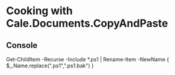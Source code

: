 # Cooking with Cale.Documents.CopyAndPaste

## Console

Get-ChildItem -Recurse -Include *.ps1 | Rename-Item -NewName { $_.Name.replace(".ps1",".ps1.bak") }

